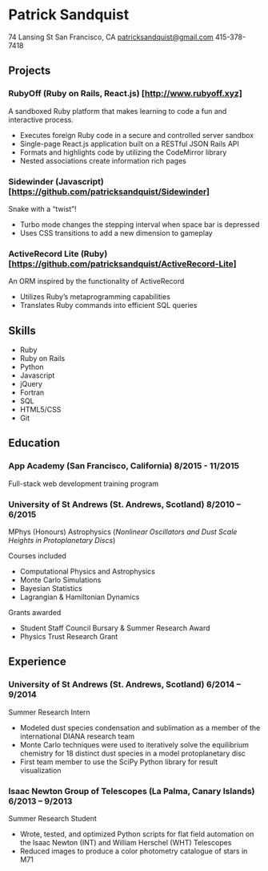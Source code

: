 # Patrick Sandquist
74 Lansing St
San Francisco, CA
patricksandquist@gmail.com
415-378-7418

## Projects
### RubyOff (Ruby on Rails, React.js) [http://www.rubyoff.xyz]
A sandboxed Ruby platform that makes learning to code a fun and interactive process.
 - Executes foreign Ruby code in a secure and controlled server sandbox
 - Single-page React.js application built on a RESTful JSON Rails API
 - Formats and highlights code by utilizing the CodeMirror library
 - Nested associations create information rich pages

### Sidewinder (Javascript) [https://github.com/patricksandquist/Sidewinder]
Snake with a “twist”!
 - Turbo mode changes the stepping interval when space bar is depressed
 - Uses CSS transitions to add a new dimension to gameplay

### ActiveRecord Lite (Ruby) [https://github.com/patricksandquist/ActiveRecord-Lite]
An ORM inspired by the functionality of ActiveRecord
 - Utilizes Ruby’s metaprogramming capabilities
 - Translates Ruby commands into efficient SQL queries

## Skills
 - Ruby
 - Ruby on Rails
 - Python
 - Javascript
 - jQuery
 - Fortran
 - SQL
 - HTML5/CSS
 - Git

## Education
### App Academy (San Francisco, California) 8/2015 - 11/2015
Full-stack web development training program

### University of St Andrews (St. Andrews, Scotland) 8/2010 – 6/2015
MPhys (Honours) Astrophysics (*Nonlinear Oscillators and Dust Scale Heights in Protoplanetary Discs*)

Courses included
 - Computational Physics and Astrophysics
 - Monte Carlo Simulations
 - Bayesian Statistics
 - Lagrangian & Hamiltonian Dynamics

Grants awarded
 - Student Staff Council Bursary & Summer Research Award
 - Physics Trust Research Grant

## Experience
### University of St Andrews (St. Andrews, Scotland) 6/2014 – 9/2014
Summer Research Intern
 - Modeled dust species condensation and sublimation as a member of the international DIANA research team
 - Monte Carlo techniques were used to iteratively solve the equilibrium chemistry for 18 distinct dust species in a model protoplanetary disc
 - First team member to use the SciPy Python library for result visualization

### Isaac Newton Group of Telescopes (La Palma, Canary Islands) 6/2013 – 9/2013
Summer Research Student
 - Wrote, tested, and optimized Python scripts for flat field automation on the Isaac Newton (INT) and William Herschel (WHT) Telescopes
 - Reduced images to produce a color photometry catalogue of stars in M71
